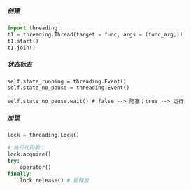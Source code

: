 ##### 创建

```python
import threading 
t1 = threading.Thread(target = func, args = (func_arg,))
t1.start()
t1.join()
```



##### 状态标志

```
self.state_running = threading.Event()
self.state_no_pause = threading.Event()

self.state_no_pause.wait() # false --> 阻塞；true --> 运行
```



##### 加锁

```python
lock = threading.Lock()

# 执行代码前：
lock.acquire()
try:
    operator()
finally:
    lock.release() # 锁释放
```

